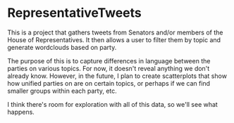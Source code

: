 # RepresentativeTweets

This is a project that gathers tweets from Senators and/or members of the House of Representatives. It then allows a user to filter them by topic and generate wordclouds based on party.

The purpose of this is to capture differences in language between the parties on various topics. For now, it doesn't reveal anything we don't already know. However, in the future, I plan to create scatterplots that show how unified parties on are on certain topics, or perhaps if we can find smaller groups within each party, etc.

I think there's room for exploration with all of this data, so we'll see what happens.
